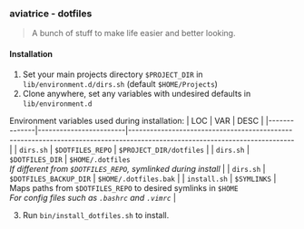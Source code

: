 ### aviatrice - dotfiles
>A bunch of stuff to make life easier and better looking.

#### Installation
<ol>
    <li>Set your main projects directory <code>$PROJECT_DIR</code> in <code>lib/environment.d/dirs.sh</code> (default <code>$HOME/Projects</code>)</li>
    <li>Clone anywhere, set any variables with undesired defaults in <code>lib/environment.d</code></li>
</ol>

Environment variables used during installation:
| LOC          | VAR                    | DESC                                                                                                                      |
|--------------|------------------------|---------------------------------------------------------------------------------------------------------------------------|
| `dirs.sh`    | `$DOTFILES_REPO`       | `$PROJECT_DIR/dotfiles`                                                                                                   |
| `dirs.sh`    | `$DOTFILES_DIR`        | `$HOME/.dotfiles`<br><i>If different from `$DOTFILES_REPO`, symlinked during install</i>                                  |
| `dirs.sh`    | `$DOTFILES_BACKUP_DIR` | `$HOME/.dotfiles.bak`                                                                                                     |
| `install.sh` | `$SYMLINKS`            | Maps paths from `$DOTFILES_REPO` to desired symlinks in `$HOME`<br><i>For config files such as `.bashrc` and `.vimrc`</i> |

<ol start=3>
    <li>Run <code>bin/install_dotfiles.sh</code> to install.</li>
</ol>
